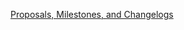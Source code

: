 [Proposals, Milestones, and Changelogs](https://github.com/CityScope/CS_CityIO/wiki/Proposals,-Milestones,-and-Changelogs)